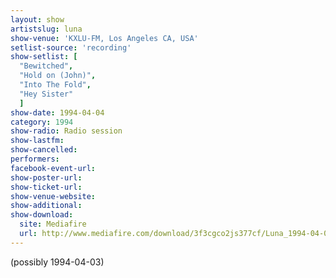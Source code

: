 ```yaml
---
layout: show
artistslug: luna
show-venue: 'KXLU-FM, Los Angeles CA, USA'
setlist-source: 'recording'
show-setlist: [
  "Bewitched",
  "Hold on (John)",
  "Into The Fold",
  "Hey Sister"
  ]
show-date: 1994-04-04
category: 1994
show-radio: Radio session
show-lastfm: 
show-cancelled: 
performers: 
facebook-event-url: 
show-poster-url: 
show-ticket-url: 
show-venue-website: 
show-additional: 
show-download: 
  site: Mediafire
  url: http://www.mediafire.com/download/3f3cgco2js377cf/Luna_1994-04-04__KXLU-FM,_Los_Angeles,_CA,_USA.zip
---
```


(possibly 1994-04-03)